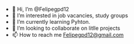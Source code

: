 - 👋 Hi, I’m @Felipegpd12
- 👀 I’m interested in job vacancies, study groups
- 🌱 I’m currently learning Pyhton.
- 💞️ I’m looking to collaborate on litlle projects
- 📫 How to reach me  Felipegpd12@gmail.com

<!---
Felipegpd12/Felipegpd12 is a ✨ special ✨ repository because its `README.md` (this file) appears on your GitHub profile.

You can click the Preview link to take a look at your changes.
--->
